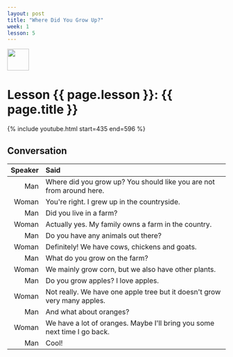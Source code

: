 ```yaml
---
layout: post
title: "Where Did You Grow Up?"
week: 1
lesson: 5
---
```


<a href="/"><img src="/assets/logo.svg" width="50"></a>
  
# Lesson {{ page.lesson }}: {{ page.title }}

{% include youtube.html start=435 end=596 %}

## Conversation

Speaker | Said
---: | :---
Man | Where did you grow up? You should like you are not from around here.
Woman | You're right. I grew up in the countryside.
Man | Did you live in a farm?
Woman | Actually yes. My family owns a farm in the country.
Man | Do you have any animals out there?
Woman | Definitely! We have cows, chickens and goats.
Man | What do you grow on the farm?
Woman | We mainly grow corn, but we also have other plants.
Man | Do you grow apples? I love apples.
Woman | Not really. We have one apple tree but it doesn't grow very many apples.
Man | And what about oranges?
Woman | We have a lot of oranges. Maybe I'll bring you some next time I go back.
Man | Cool!
